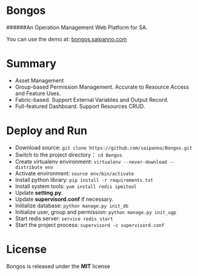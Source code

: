 Bongos
===
######An Operation Management Web Platform for SA.



You can use the demo at: [bongos.saipanno.com](http://bongos.saipanno.com)



# Summary

* Asset Management
* Group-based Permission Management. Accurate to Resource Access and Feature Uses.
* Fabric-based. Support External Variables and Output Record.
* Full-featured Dashboard. Support Resources CRUD.



# Deploy and Run

* Download source: `git clone https://github.com/saipanno/Bongos.git`
* Switch to the project directory： `cd Bongos`
* Create virtualenv environment: `virtualenv --never-download --distribute env`
* Activate environment: `source env/bin/activate`
* Install python library: `pip install -r requirements.txt`
* Install system tools: `yum install redis ipmitool`
* Update **setting.py**.
* Update **supervisord.conf** if necessary.
* Initialize database: `python manage.py init_db`
* Initialize user, group and permission: `python manage.py init_ugp`
* Start redis server: `service redis start`
* Start the project process: `supervisord -c supervisord.conf`



# License

Bongos is released under the **MIT** license
